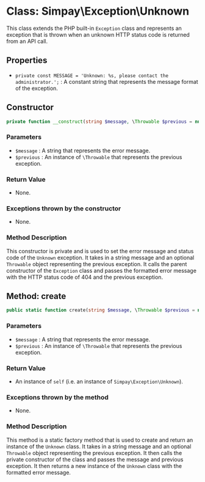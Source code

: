 # Class: Simpay\Exception\Unknown

This class extends the PHP built-in `Exception` class and represents an exception that is thrown when an unknown HTTP status code is returned from an API call.

## Properties
- `private const MESSAGE = 'Unknown: %s, please contact the administrator.';` : A constant string that represents the message format of the exception.

## Constructor
```php
private function __construct(string $message, \Throwable $previous = null)
```

### Parameters
- `$message` : A string that represents the error message.
- `$previous` : An instance of `\Throwable` that represents the previous exception.

### Return Value
- None.

### Exceptions thrown by the constructor
- None.

### Method Description
This constructor is private and is used to set the error message and status code of the `Unknown` exception. It takes in a string message and an optional `Throwable` object representing the previous exception. It calls the parent constructor of the `Exception` class and passes the formatted error message with the HTTP status code of 404 and the previous exception.

## Method: create

```php
public static function create(string $message, \Throwable $previous = null): self
```

### Parameters
- `$message` : A string that represents the error message.
- `$previous` : An instance of `\Throwable` that represents the previous exception.

### Return Value
- An instance of `self` (i.e. an instance of `Simpay\Exception\Unknown`).

### Exceptions thrown by the method
- None.

### Method Description
This method is a static factory method that is used to create and return an instance of the `Unknown` class. It takes in a string message and an optional `Throwable` object representing the previous exception. It then calls the private constructor of the class and passes the message and previous exception. It then returns a new instance of the `Unknown` class with the formatted error message.